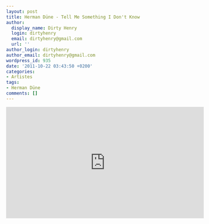 ```yaml
---
layout: post
title: Herman Düne - Tell Me Something I Don't Know
author:
  display_name: Dirty Henry
  login: dirtyhenry
  email: dirtyhenry@gmail.com
  url: ''
author_login: dirtyhenry
author_email: dirtyhenry@gmail.com
wordpress_id: 935
date: '2011-10-22 03:43:50 +0200'
categories:
- Artistes
tags:
- Herman Düne
comments: []
---
```

<iframe width="540" height="304" src="http://www.youtube.com/embed/hY_wuw2u5lY" frameborder="0" allowfullscreen></iframe>
